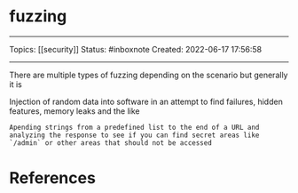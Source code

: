 # fuzzing
---
Topics: [[security]]
Status: #inboxnote
Created: 2022-06-17 17:56:58

---

There are multiple types of fuzzing depending on the scenario but generally  it is

Injection of random data into software in an attempt to find failures, hidden features, memory leaks and the like

```ad-example
Apending strings from a predefined list to the end of a URL and analyzing the response to see if you can find secret areas like `/admin` or other areas that should not be accessed
```

# References
